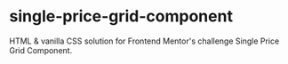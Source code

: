 # single-price-grid-component
HTML &amp; vanilla CSS solution for Frontend Mentor's challenge Single Price Grid Component.
